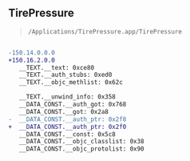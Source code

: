 ## TirePressure

> `/Applications/TirePressure.app/TirePressure`

```diff

-150.14.0.0.0
+150.16.2.0.0
   __TEXT.__text: 0xce80
   __TEXT.__auth_stubs: 0xed0
   __TEXT.__objc_methlist: 0x62c

   __TEXT.__unwind_info: 0x358
   __DATA_CONST.__auth_got: 0x768
   __DATA_CONST.__got: 0x2a8
-  __DATA_CONST.__auth_ptr: 0x2f8
+  __DATA_CONST.__auth_ptr: 0x2f0
   __DATA_CONST.__const: 0x5c8
   __DATA_CONST.__objc_classlist: 0x38
   __DATA_CONST.__objc_protolist: 0x90

```
